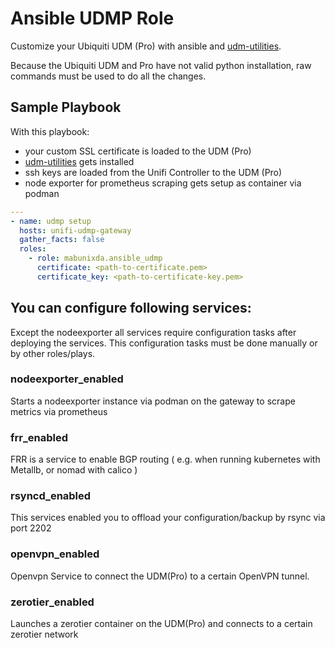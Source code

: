 # Ansible UDMP Role

Customize your Ubiquiti UDM (Pro) with ansible and [udm-utilities](https://github.com/boostchicken/udm-utilities).

Because the Ubiquiti UDM and Pro have not valid python installation, raw commands must be used to do all the changes.

## Sample Playbook

With this playbook:
* your custom SSL certificate is loaded to the UDM (Pro)
* [udm-utilities](https://github.com/boostchicken/udm-utilities) gets installed
* ssh keys are loaded from the Unifi Controller to the UDM (Pro)
* node exporter for prometheus scraping gets setup as container via podman

```yaml
---
- name: udmp setup
  hosts: unifi-udmp-gateway
  gather_facts: false
  roles:
    - role: mabunixda.ansible_udmp
      certificate: <path-to-certificate.pem>
      certificate_key: <path-to-certificate-key.pem>
```

## You can configure following services:

Except the nodeexporter all services require configuration tasks after deploying the services. This configuration tasks must be done manually or by other roles/plays.

### nodeexporter_enabled

Starts a nodeexporter instance via podman on the gateway to scrape metrics via prometheus

### frr_enabled

FRR is a service to enable BGP routing ( e.g. when running kubernetes with Metallb, or nomad with calico )

### rsyncd_enabled

This services enabled you to offload your configuration/backup by rsync via port 2202

### openvpn_enabled

Openvpn Service to connect the UDM(Pro) to a certain OpenVPN tunnel.

### zerotier_enabled

Launches a zerotier container on the UDM(Pro) and connects to a certain zerotier network